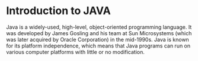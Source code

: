 # Introduction to JAVA
Java is a widely-used, high-level, object-oriented programming language. It was developed by James Gosling and his team at Sun Microsystems (which was later acquired by Oracle Corporation) in the mid-1990s. Java is known for its platform independence, which means that Java programs can run on various computer platforms with little or no modification.
